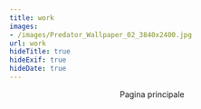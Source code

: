 ```yaml
---
title: work
images:
- /images/Predator_Wallpaper_02_3840x2400.jpg
url: work
hideTitle: true
hideExif: true
hideDate: true
---
```


<div align="center">
	<p>
        Pagina principale
	</p>
</div>

